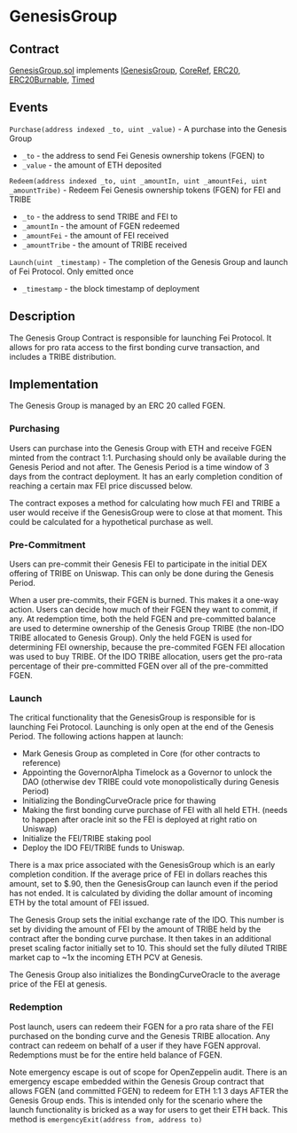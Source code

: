 # GenesisGroup

## Contract

[GenesisGroup.sol](https://github.com/fei-protocol/fei-protocol-core/blob/master/contracts/genesis/GenesisGroup.sol) implements [IGenesisGroup](https://github.com/fei-protocol/fei-protocol-core/wiki/IGenesisGroup), [CoreRef](https://github.com/fei-protocol/fei-protocol-core/wiki/CoreRef), [ERC20](https://docs.openzeppelin.com/contracts/3.x/api/token/erc20#ERC20), [ERC20Burnable](https://docs.openzeppelin.com/contracts/3.x/api/token/erc20#ERC20Burnable), [Timed](https://github.com/fei-protocol/fei-protocol-core/wiki/Timed)

## Events

`Purchase(address indexed _to, uint _value)` - A purchase into the Genesis Group

* `_to` - the address to send Fei Genesis ownership tokens \(FGEN\) to
* `_value` - the amount of ETH deposited

`Redeem(address indexed _to, uint _amountIn, uint _amountFei, uint _amountTribe)` - Redeem Fei Genesis ownership tokens \(FGEN\) for FEI and TRIBE

* `_to` - the address to send TRIBE and FEI to
* `_amountIn` - the amount of FGEN redeemed
* `_amountFei` - the amount of FEI received
* `_amountTribe` - the amount of TRIBE received

`Launch(uint _timestamp)` - The completion of the Genesis Group and launch of Fei Protocol. Only emitted once

* `_timestamp` - the block timestamp of deployment

## Description

The Genesis Group Contract is responsible for launching Fei Protocol. It allows for pro rata access to the first bonding curve transaction, and includes a TRIBE distribution.

## Implementation

The Genesis Group is managed by an ERC 20 called FGEN.

### Purchasing

Users can purchase into the Genesis Group with ETH and receive FGEN minted from the contract 1:1. Purchasing should only be available during the Genesis Period and not after. The Genesis Period is a time window of 3 days from the contract deployment. It has an early completion condition of reaching a certain max FEI price discussed below.

The contract exposes a method for calculating how much FEI and TRIBE a user would receive if the GenesisGroup were to close at that moment. This could be calculated for a hypothetical purchase as well.

### Pre-Commitment

Users can pre-commit their Genesis FEI to participate in the initial DEX offering of TRIBE on Uniswap. This can only be done during the Genesis Period.

When a user pre-commits, their FGEN is burned. This makes it a one-way action. Users can decide how much of their FGEN they want to commit, if any. At redemption time, both the held FGEN and pre-committed balance are used to determine ownership of the Genesis Group TRIBE \(the non-IDO TRIBE allocated to Genesis Group\). Only the held FGEN is used for determining FEI ownership, because the pre-commited FGEN FEI allocation was used to buy TRIBE. Of the IDO TRIBE allocation, users get the pro-rata percentage of their pre-committed FGEN over all of the pre-committed FGEN.

### Launch

The critical functionality that the GenesisGroup is responsible for is launching Fei Protocol. Launching is only open at the end of the Genesis Period. The following actions happen at launch:

* Mark Genesis Group as completed in Core \(for other contracts to reference\)
* Appointing the GovernorAlpha Timelock as a Governor to unlock the DAO \(otherwise dev TRIBE could vote monopolistically during Genesis Period\)
* Initializing the BondingCurveOracle price for thawing
* Making the first bonding curve purchase of FEI with all held ETH. \(needs to happen after oracle init so the FEI is deployed at right ratio on Uniswap\)
* Initialize the FEI/TRIBE staking pool
* Deploy the IDO FEI/TRIBE funds to Uniswap.

There is a max price associated with the GenesisGroup which is an early completion condition. If the average price of FEI in dollars reaches this amount, set to $.90, then the GenesisGroup can launch even if the period has not ended. It is calculated by dividing the dollar amount of incoming ETH by the total amount of FEI issued.

The Genesis Group sets the initial exchange rate of the IDO. This number is set by dividing the amount of FEI by the amount of TRIBE held by the contract after the bonding curve purchase. It then takes in an additional preset scaling factor initially set to 10. This should set the fully diluted TRIBE market cap to ~1x the incoming ETH PCV at Genesis.

The Genesis Group also initializes the BondingCurveOracle to the average price of the FEI at genesis.

### Redemption

Post launch, users can redeem their FGEN for a pro rata share of the FEI purchased on the bonding curve and the Genesis TRIBE allocation. Any contract can redeem on behalf of a user if they have FGEN approval. Redemptions must be for the entire held balance of FGEN.

Note emergency escape is out of scope for OpenZeppelin audit. There is an emergency escape embedded within the Genesis Group contract that allows FGEN \(and committed FGEN\) to redeem for ETH 1:1 3 days AFTER the Genesis Group ends. This is intended only for the scenario where the launch functionality is bricked as a way for users to get their ETH back. This method is `emergencyExit(address from, address to)`

